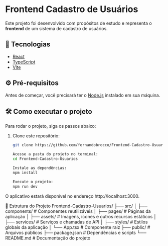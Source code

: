 # Frontend Cadastro de Usuários

Este projeto foi desenvolvido com propósitos de estudo e representa o **frontend** de um sistema de cadastro de usuários.

## 🚀 Tecnologias

- [React](https://reactjs.org/)
- [TypeScript](https://www.typescriptlang.org/)
- [Vite](https://vitejs.dev/)

## ⚙️ Pré-requisitos

Antes de começar, você precisará ter o [Node.js](https://nodejs.org/en/) instalado em sua máquina.

## 🛠️ Como executar o projeto

Para rodar o projeto, siga os passos abaixo:

1. Clone este repositório:

   ```bash
   git clone https://github.com/fernandobrocco/Frontend-Cadastro-Usuarios.git
   
   Acesse a pasta do projeto no terminal:
   cd Frontend-Cadastro-Usuarios

   Instale as dependências:
   npm install

   Execute o projeto:
   npm run dev

O aplicativo estará disponível no endereço http://localhost:3000.

📂 Estrutura do Projeto
Frontend-Cadastro-Usuarios/
├── src/
│   ├── components/       # Componentes reutilizáveis
│   ├── pages/            # Páginas da aplicação
│   ├── assets/           # Imagens, ícones e outros recursos estáticos
│   ├── services/         # Serviços e chamadas de API
│   ├── styles/           # Estilos globais da aplicação
│   └── App.tsx           # Componente raiz
├── public/               # Arquivos públicos
├── package.json          # Dependências e scripts
└── README.md             # Documentação do projeto
